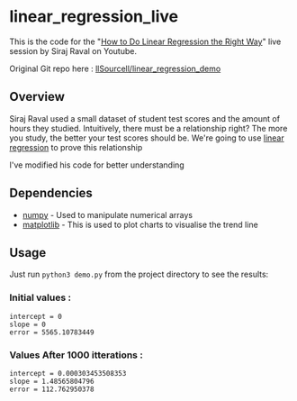 # linear_regression_live
This is the code for the "[How to Do Linear Regression the Right Way](youtu.be/uwwWVAgJBcM)" live session by Siraj Raval on Youtube.

Original Git repo here : [llSourcell/linear_regression_demo](github.com/llSourcell/linear_regression_demo)


## Overview
Siraj Raval used a small dataset of student test scores and the amount of hours they studied. Intuitively, there must be a relationship right? The more you study, the better your test scores should be. We're going to use [linear regression](onlinecourses.science.psu.edu/stat501/node/250) to prove this relationship

I've modified his code for better understanding


## Dependencies
* [numpy](pypi.org/project/numpy) - Used to manipulate numerical arrays
* [matplotlib](pypi.org/project/matplotlib) - This is used to plot charts to visualise the trend line

## Usage
Just run `python3 demo.py` from the project directory to see the results:

### Initial values :
```
intercept = 0
slope = 0
error = 5565.10783449
```

### Values After 1000 itterations :
```
intercept = 0.000303453508353
slope = 1.48565804796
error = 112.762950378
```
